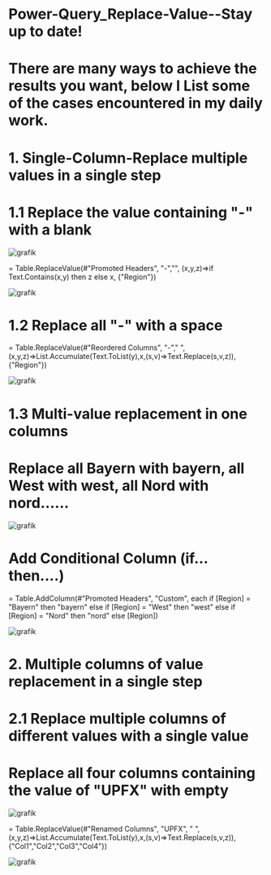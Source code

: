 # Power-Query_Replace-Value--Stay up to date!
# There are many ways to achieve the results you want, below I List some of the cases encountered in my daily work.


# 1. Single-Column-Replace multiple values in a single step

# 1.1 Replace the value containing "-" with a blank

![grafik](https://user-images.githubusercontent.com/84840321/157683076-fdc2b052-0cff-45cf-9ab1-37b3f285ad4c.png)

= Table.ReplaceValue(#"Promoted Headers",
  "-","",
  (x,y,z)=>if Text.Contains(x,y) then z else x,
  {"Region"})
  
![grafik](https://user-images.githubusercontent.com/84840321/157685173-cc98f2df-3bdc-4e17-95b4-4f4474fe97fa.png)

# 1.2 Replace all "-" with a space

= Table.ReplaceValue(#"Reordered Columns",
  "-"," ",
  (x,y,z)=>List.Accumulate(Text.ToList(y),x,(s,v)=>Text.Replace(s,v,z)),
  {"Region"})
  
 ![grafik](https://user-images.githubusercontent.com/84840321/157685910-4291e648-146c-480e-ab32-add10a86007d.png)

# 1.3 Multi-value replacement in one columns

# Replace all Bayern with bayern, all West with west, all Nord with nord......

![grafik](https://user-images.githubusercontent.com/84840321/157832299-123d52d9-190d-4f33-876c-102e9a3a2e7a.png)

# Add Conditional Column (if... then....)

= Table.AddColumn(#"Promoted Headers", "Custom", 
  each if [Region] = "Bayern" then "bayern" 
  else if [Region] = "West" then "west" 
  else if [Region] = "Nord" then "nord" 
  else [Region])
  
![grafik](https://user-images.githubusercontent.com/84840321/157832818-05177e04-4003-4a3c-8d1f-34fd112cfe0d.png)

# 2. Multiple columns of value replacement in a single step

# 2.1 Replace multiple columns of different values with a single value
# Replace all four columns containing the value of "UPFX" with empty

![grafik](https://user-images.githubusercontent.com/84840321/157834014-f9db0e4f-e30f-49a7-b6aa-ac6205ccd052.png)

= Table.ReplaceValue(#"Renamed Columns",
  "UPFX",
  " ",
  (x,y,z)=>List.Accumulate(Text.ToList(y),x,(s,v)=>Text.Replace(s,v,z)),
  {"Col1","Col2","Col3","Col4"})
  
![grafik](https://user-images.githubusercontent.com/84840321/157834719-eca73a91-e13a-47dd-bec2-a375c5e36573.png)


